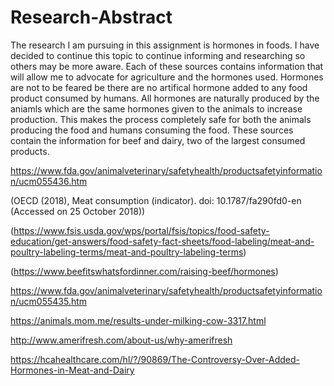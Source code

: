 # Research-Abstract

The research I am pursuing in this assignment is hormones in foods.  I have decided to continue this topic to continue informing and researching so others may be more aware.  Each of these sources contains information that will allow me to advocate for agriculture and the hormones used.  Hormones are not to be feared be there are no artifical hormone added to any food product consumed by humans.  All hormones are naturally produced by the aniamls which are the same hormones given to the animals to increase production.  This makes the process completely safe for both the animals producing the food and humans consuming the food.  These sources contain the information for beef and dairy, two of the largest consumed products.  

https://www.fda.gov/animalveterinary/safetyhealth/productsafetyinformation/ucm055436.htm

(OECD (2018), Meat consumption (indicator). doi: 10.1787/fa290fd0-en (Accessed on 25 October 2018))

(https://www.fsis.usda.gov/wps/portal/fsis/topics/food-safety-education/get-answers/food-safety-fact-sheets/food-labeling/meat-and-poultry-labeling-terms/meat-and-poultry-labeling-terms)

(https://www.beefitswhatsfordinner.com/raising-beef/hormones)

https://www.fda.gov/animalveterinary/safetyhealth/productsafetyinformation/ucm055435.htm

https://animals.mom.me/results-under-milking-cow-3317.html

http://www.amerifresh.com/about-us/why-amerifresh

https://hcahealthcare.com/hl/?/90869/The-Controversy-Over-Added-Hormones-in-Meat-and-Dairy
